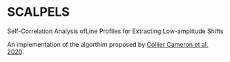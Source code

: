# SCALPELS
Self-Correlation Analysis ofLine Profiles for Extracting Low-amplitude Shifts

An implementation of the algorthim proposed by [Collier Cameron et al. 2020](https://arxiv.org/abs/2011.00018).

